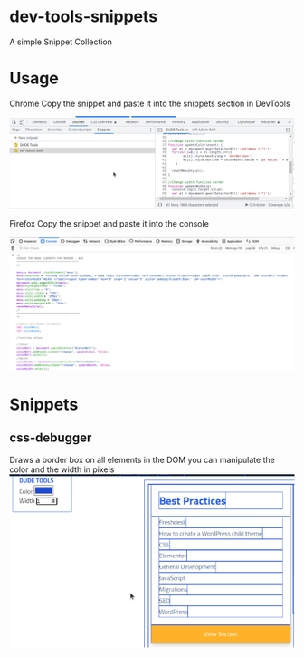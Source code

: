 # dev-tools-snippets

A simple Snippet Collection

# Usage

Chrome
Copy the snippet and paste it into the snippets section in DevTools

![CSS Debugger Example](/img/css-debugger-chrome.png "CSS Debugger")

Firefox
Copy the snippet and paste it into the console

![CSS Debugger Example](/img/css-debugger-firefox.png "CSS Debugger")

# Snippets

## css-debugger

Draws a border box on all elements in the DOM you can manipulate the color and the width in pixels
![CSS Debugger Example](/img/css-debugger.png "CSS Debugger")
